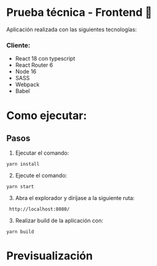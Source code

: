 # Prueba técnica - Frontend 🚀

Aplicación realizada con las siguientes tecnologías:

### Cliente:

- React 18 con typescript
- React Router 6
- Node 16
- SASS
- Webpack
- Babel

# Como ejecutar:

## Pasos

1. Ejecutar el comando:

```
yarn install
```

2. Ejecute el comando:

```
yarn start
```

3. Abra el explorador y diríjase a la siguiente ruta:

```
 http://localhost:8080/
```

3. Realizar build de la aplicación con:

```
yarn build
```

# Previsualización
